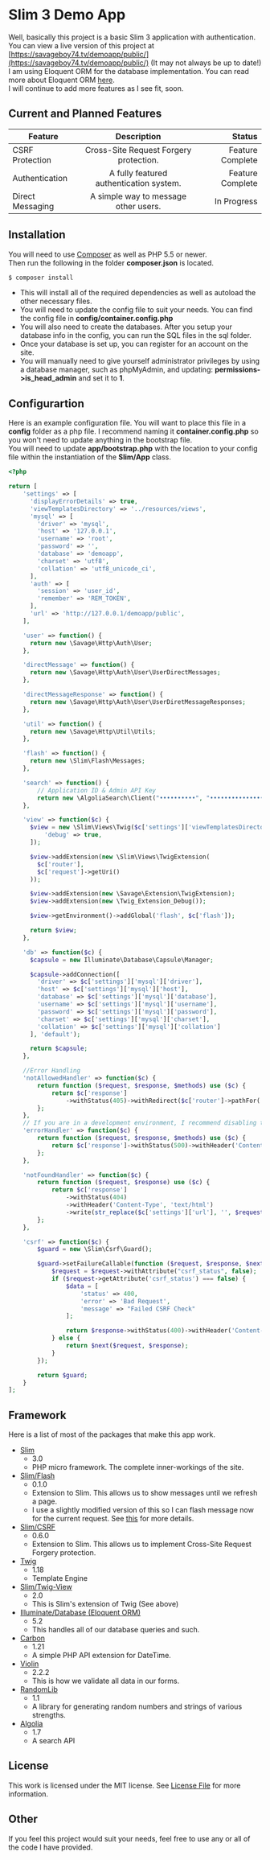 # Slim 3 Demo App
Well, basically this project is a basic Slim 3 application with authentication.   
You can view a live version of this project at [https://savageboy74.tv/demoapp/public/](https://savageboy74.tv/demoapp/public/) (It may not always be up to date!)    
I am using Eloquent ORM for the database implementation. You can read more about Eloquent ORM [here](https://laravel.com/docs/master/eloquent).  
I will continue to add more features as I see fit, soon.


## Current and Planned Features
| Feature        | Description           | Status  |
| ------------- |:-------------:| -----:|
| CSRF Protection      | Cross-Site Request Forgery protection. | Feature Complete |
| Authentication      | A fully featured authentication system. | Feature Complete |
| Direct Messaging      | A simple way to message other users. | In Progress |

## Installation
You will need to use [Composer](https://getcomposer.org/) as well as PHP 5.5 or newer.  
Then run the following in the folder **composer.json** is located.
```bash
$ composer install
```
+ This will install all of the required dependencies as well as autoload the other necessary files.  
+ You will need to update the config file to suit your needs.  You can find the config file in **config/container.config.php**  
+ You will also need to create the databases. After you setup your database info in the config, you can run the SQL files in the sql folder.  
+ Once your database is set up, you can register for an account on the site.  
+ You will manually need to give yourself administrator privileges by using a database manager, such as phpMyAdmin, and updating: **permissions->is_head_admin** and set it to **1**.  

## Configurartion
Here is an example configuration file. You will want to place this file in a **config** folder as a php file. I recommend naming it **container.config.php** so you won't need to update anything in the bootstrap file.  
You will need to update **app/bootstrap.php** with the location to your config file within the instantiation of the **Slim/App** class.  

```php
<?php

return [
    'settings' => [
      'displayErrorDetails' => true,
      'viewTemplatesDirectory' => '../resources/views',
      'mysql' => [
        'driver' => 'mysql',
        'host' => '127.0.0.1',
        'username' => 'root',
        'password' => '',
        'database' => 'demoapp',
        'charset' => 'utf8',
        'collation' => 'utf8_unicode_ci',
      ],
      'auth' => [
        'session' => 'user_id',
        'remember' => 'REM_TOKEN',
      ],
      'url' => 'http://127.0.0.1/demoapp/public',
    ],

    'user' => function() {
      return new \Savage\Http\Auth\User;
    },

    'directMessage' => function() {
      return new \Savage\Http\Auth\User\UserDirectMessages;
    },

    'directMessageResponse' => function() {
      return new \Savage\Http\Auth\User\UserDiretMessageResponses;
    },

    'util' => function() {
      return new \Savage\Http\Util\Utils;
    },

    'flash' => function() {
      return new \Slim\Flash\Messages;
    },

    'search' => function() {
		// Application ID & Admin API Key
        return new \AlgoliaSearch\Client("••••••••••", "••••••••••••••••••••••••••••••••");
    },

    'view' => function($c) {
      $view = new \Slim\Views\Twig($c['settings']['viewTemplatesDirectory'], [
          'debug' => true,
      ]);

      $view->addExtension(new \Slim\Views\TwigExtension(
        $c['router'],
        $c['request']->getUri()
      ));

      $view->addExtension(new \Savage\Extension\TwigExtension);
      $view->addExtension(new \Twig_Extension_Debug());

      $view->getEnvironment()->addGlobal('flash', $c['flash']);

      return $view;
    },

    'db' => function($c) {
      $capsule = new Illuminate\Database\Capsule\Manager;

      $capsule->addConnection([
        'driver' => $c['settings']['mysql']['driver'],
        'host' => $c['settings']['mysql']['host'],
        'database' => $c['settings']['mysql']['database'],
        'username' => $c['settings']['mysql']['username'],
        'password' => $c['settings']['mysql']['password'],
        'charset' => $c['settings']['mysql']['charset'],
        'collation' => $c['settings']['mysql']['collation']
      ], 'default');

      return $capsule;
    },

    //Error Handling
    'notAllowedHandler' => function($c) {
        return function ($request, $response, $methods) use ($c) {
            return $c['response']
                ->withStatus(405)->withRedirect($c['router']->pathFor('home'));
        };
    },
	// If you are in a development environment, I recommend disabling this
    'errorHandler' => function($c) {
	    return function ($request, $response, $methods) use ($c) {
            return $c['response']->withStatus(500)->withHeader('Content-Type', 'text/html')->write('Something went wrong!');
        };
    },

    'notFoundHandler' => function($c) {
        return function ($request, $response) use ($c) {
            return $c['response']
                ->withStatus(404)
                ->withHeader('Content-Type', 'text/html')
                ->write(str_replace($c['settings']['url'], '', $request->getUri()) . " was not found on this server.");
        };
    },

    'csrf' => function($c) {
        $guard = new \Slim\Csrf\Guard();

        $guard->setFailureCallable(function ($request, $response, $next) {
            $request = $request->withAttribute("csrf_status", false);
            if ($request->getAttribute('csrf_status') === false) {
                $data = [
                    'status' => 400,
                    'error' => 'Bad Request',
                    'message' => "Failed CSRF Check"
                ];

                return $response->withStatus(400)->withHeader('Content-Type', 'application/json')->write(json_encode($data));
            } else {
                return $next($request, $response);
            }
        });

        return $guard;
    }
];
```

## Framework
Here is a list of most of the packages that make this app work.
+ [Slim](https://packagist.org/packages/slim/slim)
    - 3.0
   - PHP micro framework. The complete inner-workings of the site.
+ [Slim/Flash](https://packagist.org/packages/slim/flash)
    - 0.1.0
    - Extension to Slim. This allows us to show messages until we refresh a page.
    - I use a slightly modified version of this so I can flash message now for the current request. See [this](https://github.com/slimphp/Slim-Flash/pull/14) for more details.  
+ [Slim/CSRF](http://assemble.io)
    - 0.6.0
    - Extension to Slim. This allows us to implement Cross-Site Request Forgery protection.
+ [Twig](https://packagist.org/packages/slim/csrf)
    - 1.18
    - Template Engine
+ [Slim/Twig-View](https://packagist.org/packages/slim/twig-view)
    - 2.0
    - This is Slim's extension of Twig (See above)
+ [Illuminate/Database (Eloquent ORM)](https://packagist.org/packages/illuminate/database)
    - 5.2
    - This handles all of our database queries and such.
+ [Carbon](https://packagist.org/packages/nesbot/carbon)
    - 1.21
    - A simple PHP API extension for DateTime.
+ [Violin](https://packagist.org/packages/alexgarrett/violin)
    - 2.2.2
    - This is how we validate all data in our forms.
+ [RandomLib](https://packagist.org/packages/ircmaxell/random-lib)
    - 1.1
    - A library for generating random numbers and strings of various strengths.
+ [Algolia](https://packagist.org/packages/algolia/algoliasearch-client-php)
	- 1.7
	- A search API


## License
This work is licensed under the MIT license. See [License File](LICENSE) for more information.

## Other
If you feel this project would suit your needs, feel free to use any or all of the code I have provided.  
